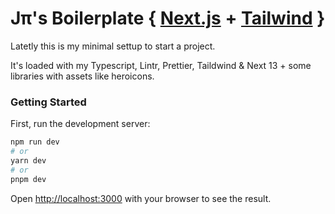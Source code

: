# Jπ's Boilerplate { [Next.js](https://nextjs.org/) + [Tailwind](https://tailwindcss.com/) }

Latetly this is my minimal settup to start a project.

It's loaded with my Typescript, Lintr, Prettier, Taildwind & Next 13 + some libraries with assets like heroicons.

### Getting Started

First, run the development server:

```bash
npm run dev
# or
yarn dev
# or
pnpm dev
```

Open [http://localhost:3000](http://localhost:3000) with your browser to see the result.
